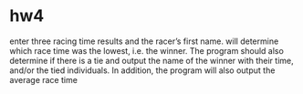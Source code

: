 # hw4
enter three racing time results and the racer’s first name. will determine which race time was the lowest, i.e. the winner. The program should also determine if there is a tie and output the name of the winner with their time, and/or the tied individuals. In addition, the program will also output the average race time
